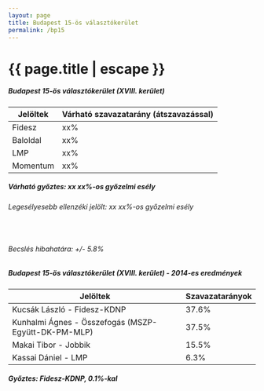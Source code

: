 ```yaml
---
layout: page
title: Budapest 15-ös választókerület
permalink: /bp15
---
```


<h1 class="page-title">{{ page.title | escape }}</h1>

<div class="section">
    <div class="row">
          <div class="col s12">
		  <h5>Budapest 15-ös választókerület (XVIII. kerület)</h5>
            <table class="responsive-table">
              <thead>
                <tr>
                    <th>Jelöltek</th>
                    <th>Várható szavazatarány (átszavazással)</th>
                </tr>
              </thead>
              <tbody>
             <tr>
                  <td>Fidesz</td>
				  <td>xx%</td>
			</tr>
			<tr>
                  <td>Baloldal</td>
				  <td>xx%</td>
			</tr>
			<tr>
                  <td>LMP</td>
				  <td>xx%</td>
			</tr>
			<tr>
				  <td>Momentum</td>
				  <td>xx%</td>
			</tr>                
              </tbody>
            </table>
			<h5>Várható győztes: xx xx%-os győzelmi esély</h5>
			<h6>Legesélyesebb ellenzéki jelölt: xx xx%-os győzelmi esély</h6>
			<br/>
			<h6>Becslés hibahatára: +/- 5.8%</h6>
          </div>
    </div>
</div>

<div class="section">
    <div class="row">
          <div class="col s12">
		  <h5>Budapest 15-ös választókerület (XVIII. kerület) - 2014-es eredmények</h5>
            <table class="responsive-table">
              <thead>
                <tr>
                    <th>Jelöltek</th>
                    <th>Szavazatarányok</th>
                </tr>
              </thead>
              <tbody>
             <tr>
                  <td>Kucsák László - Fidesz-KDNP</td>
				  <td>37.6%</td>
			</tr>
			<tr>
                  <td>Kunhalmi Ágnes - Összefogás (MSZP-Együtt-DK-PM-MLP)</td>
				  <td>37.5%</td>
			</tr>
			<tr>
                  <td>Makai Tibor - Jobbik</td>
				  <td>15.5%</td>
			</tr>
			<tr>
				  <td>Kassai Dániel - LMP</td>
				  <td>6.3%</td>
			</tr>                
              </tbody>
            </table>
			<h5>Győztes: Fidesz-KDNP, 0.1%-kal</h5>
          </div>
    </div>
</div>
